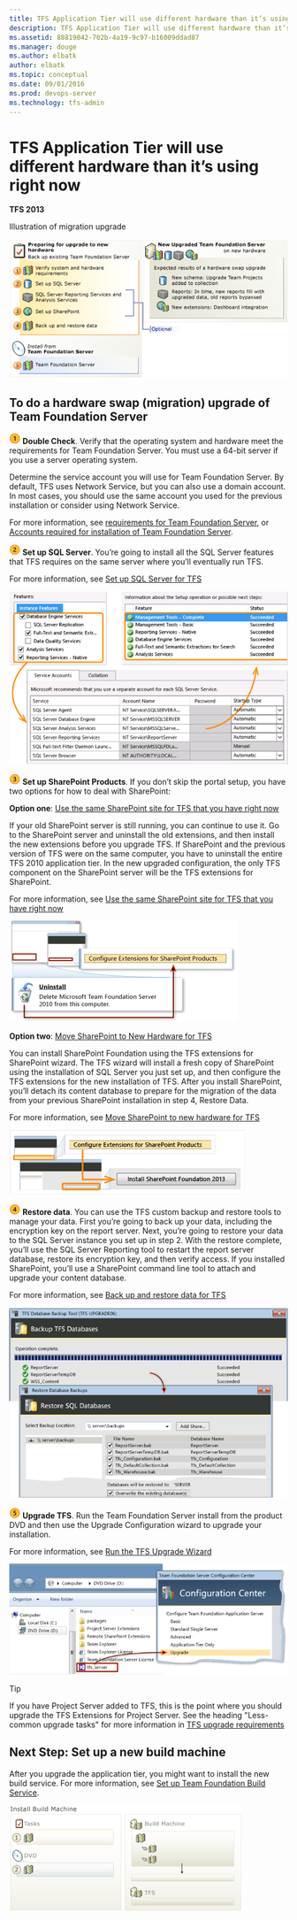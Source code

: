 ```yaml
---
title: TFS Application Tier will use different hardware than it’s using right now
description: TFS Application Tier will use different hardware than it’s using right now
ms.assetid: 88819042-702b-4a19-9c97-b16009ddad87
ms.manager: douge
ms.author: elbatk
author: elbatk
ms.topic: conceptual
ms.date: 09/01/2016
ms.prod: devops-server
ms.technology: tfs-admin
---
```


# TFS Application Tier will use different hardware than it’s using right now

**TFS 2013**

Illustration of migration upgrade

![Illustration of migration upgrade](../../install/_img/ic612479.png)

## To do a hardware swap (migration) upgrade of Team Foundation Server 

![Number 1 in list](../../install/_img/ic756627.png) **Double Check**. Verify that the operating system and hardware meet the requirements for Team Foundation Server. You must use a 64-bit server if you use a server operating system.

Determine the service account you will use for Team Foundation Server. By default, TFS uses Network Service, but you can also use a domain account. In most cases, you should use the same account you used for the previous installation or consider using Network Service.

For more information, see [requirements for Team Foundation Server](/tfs/requirements), or [Accounts required for installation of Team Foundation Server](setup-sql-server.md).

![Number 2 in list](../../install/_img/ic646325.png) **Set up SQL Server**. You’re going to install all the SQL Server features that TFS requires on the same server where you’ll eventually run TFS.

For more information, see [Set up SQL Server for TFS](setup-sql-server.md)

![SQL server for TFS](../../install/_img/ic665430.png)

![Number 3 in list](../../install/_img/ic646326.png) **Set up SharePoint Products**. If you don’t skip the portal setup, you have two options for how to deal with SharePoint:

**Option one**: [Use the same SharePoint site for TFS that you have right now](use-same-sharepoint-site.md)

If your old SharePoint server is still running, you can continue to use it. Go to the SharePoint server and uninstall the old extensions, and then install the new extensions <span class="parameter">before</span> you upgrade TFS. If SharePoint and the previous version of TFS were on the same computer, you have to uninstall the entire TFS 2010 application tier. In the new upgraded configuration, the only TFS component on the SharePoint server will be the TFS extensions for SharePoint.

For more information, see [Use the same SharePoint site for TFS that you have right now](use-same-sharepoint-site.md)

![Uninstall TFS](../../install/_img/ic612480.png)

**Option two**: [Move SharePoint to New Hardware for TFS](../../install/sharepoint/move-sharepoint-new-hardware.md)

You can install SharePoint Foundation using the TFS extensions for SharePoint wizard. The TFS wizard will install a fresh copy of SharePoint using the installation of SQL Server you just set up, and then configure the TFS extensions for the new installation of TFS. After you install SharePoint, you’ll detach its content database to prepare for the migration of the data from your previous SharePoint installation in step 4, Restore Data.

For more information, see [Move SharePoint to new hardware for TFS](../../install/sharepoint/move-sharepoint-new-hardware.md)

![Install SharePoint products](../../install/_img/ic666062.png)

![Number 4 in list](../../install/_img/ic646327.png) **Restore data**. You can use the TFS custom backup and restore tools to manage your data. First you’re going to back up your data, including the encryption key on the report server. Next, you’re going to restore your data to the SQL Server instance you set up in step 2. With the restore complete, you’ll use the SQL Server Reporting tool to restart the report server database, restore its encryption key, and then verify access. If you installed SharePoint, you’ll use a SharePoint command line tool to attach and upgrade your content database.

For more information, see [Back up and restore data for TFS](backup-and-restore-data.md)

![Backup TFS database complete](../../install/_img/ic612476.png)

![Number 5 in list](../../install/_img/ic646328.png) **Upgrade TFS**. Run the Team Foundation Server install from the product DVD and then use the Upgrade Configuration wizard to upgrade your installation.

For more information, see [Run the TFS Upgrade Wizard](../run-upgrade-wizard.md)

![TFS server in file directory, then select upgrade](../../install/_img/ic612456.png)

> [!TIP]
> If you have Project Server added to TFS, this is the point where you should upgrade the TFS Extensions for Project Server. See the heading "Less-common upgrade tasks" for more information in [TFS upgrade requirements](/tfs/requirements)

## Next Step: Set up a new build machine

After you upgrade the application tier, you might want to install the new build service. For more information, see [Set up Team Foundation Build Service](https://msdn.microsoft.com/library/ee259687(v=vs.120).aspx).

![Set up new build machine](../../install/_img/ic612464.png)